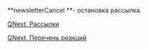 
**newsletterCancel **- остановка рассылка.



[QNext. Рассылки](/ph/QNext-admin-Newsletters-about-05-08)

[QNext. Перечень реакций](/ph/QNext-admin-reaction-about-05-01)
